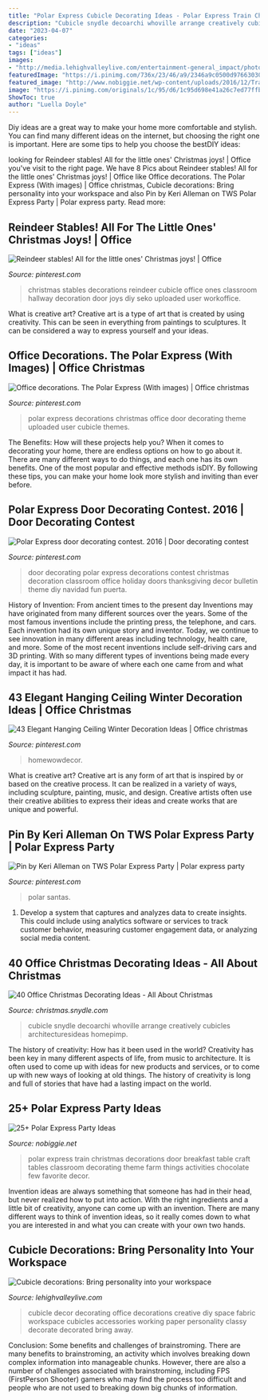 ```yaml
---
title: "Polar Express Cubicle Decorating Ideas - Polar Express Train Christmas Decorations Door Breakfast Table Craft Tables Classroom Decorating Theme Farm Things Activities Chocolate Few Favorite Decor"
description: "Cubicle snydle decoarchi whoville arrange creatively cubicles architecturesideas homepimp"
date: "2023-04-07"
categories:
- "ideas"
tags: ["ideas"]
images:
- "http://media.lehighvalleylive.com/entertainment-general_impact/photo/cuibcle-decorations-45d945bb1c2ccf9c.jpg"
featuredImage: "https://i.pinimg.com/736x/23/46/a9/2346a9c0500d97663030910b537e9b45.jpg"
featured_image: "http://www.nobiggie.net/wp-content/uploads/2016/12/Train-Tables.jpg"
image: "https://i.pinimg.com/originals/1c/95/d6/1c95d698e41a26c7ed77ffbe772dbb40.jpg"
ShowToc: true
author: "Luella Doyle"
---
```



Diy ideas are a great way to make your home more comfortable and stylish. You can find many different ideas on the internet, but choosing the right one is important. Here are some tips to help you choose the bestDIY ideas:

	

		
looking for Reindeer stables! All for the little ones&#039; Christmas joys! | Office you've visit to the right page. We have 8 Pics about Reindeer stables! All for the little ones&#039; Christmas joys! | Office like Office decorations. The Polar Express (With images) | Office christmas, Cubicle decorations: Bring personality into your workspace and also Pin by Keri Alleman on TWS Polar Express Party | Polar express party. Read more:
		
    
## Reindeer Stables! All For The Little Ones&#039; Christmas Joys! | Office

<img loading=lazy src="https://i.pinimg.com/736x/4a/75/ad/4a75ad8a21dc48990a0c20755050d57d--little-ones-stables.jpg" onerror="this.onerror=null;this.src='https://tse3.mm.bing.net/th?id=OIP.8bc3tpIWyahqTKX9_TwS3AHaFx&amp;pid=15.1';" alt="Reindeer stables! All for the little ones&#039; Christmas joys! | Office">

_Source: pinterest.com_

>christmas stables decorations reindeer cubicle office ones classroom hallway decoration door joys diy seko uploaded user workoffice. 

	

What is creative art?
Creative art is a type of art that is created by using creativity. This can be seen in everything from paintings to sculptures. It can be considered a way to express yourself and your ideas.

    
## Office Decorations. The Polar Express (With Images) | Office Christmas

<img loading=lazy src="https://i.pinimg.com/736x/23/46/a9/2346a9c0500d97663030910b537e9b45.jpg" onerror="this.onerror=null;this.src='https://tse2.mm.bing.net/th?id=OIP.rd_iMW4FXLpyC-hU6rrb4AHaJ3&amp;pid=15.1';" alt="Office decorations. The Polar Express (With images) | Office christmas">

_Source: pinterest.com_

>polar express decorations christmas office door decorating theme uploaded user cubicle themes. 

	

The Benefits: How will these projects help you?
When it comes to decorating your home, there are endless options on how to go about it. There are many different ways to do things, and each one has its own benefits. One of the most popular and effective methods isDIY. By following these tips, you can make your home look more stylish and inviting than ever before.

    
## Polar Express Door Decorating Contest. 2016 | Door Decorating Contest

<img loading=lazy src="https://i.pinimg.com/originals/1c/95/d6/1c95d698e41a26c7ed77ffbe772dbb40.jpg" onerror="this.onerror=null;this.src='https://tse2.mm.bing.net/th?id=OIP.OSjOkmYmNRG116S0iIGlZgHaNK&amp;pid=15.1';" alt="Polar Express door decorating contest. 2016 | Door decorating contest">

_Source: pinterest.com_

>door decorating polar express decorations contest christmas decoration classroom office holiday doors thanksgiving decor bulletin theme diy navidad fun puerta. 

	

History of Invention: From ancient times to the present day
Inventions may have originated from many different sources over the years. Some of the most famous inventions include the printing press, the telephone, and cars. Each invention had its own unique story and inventor. Today, we continue to see innovation in many different areas including technology, health care, and more. Some of the most recent inventions include self-driving cars and 3D printing. With so many different types of inventions being made every day, it is important to be aware of where each one came from and what impact it has had.

    
## 43 Elegant Hanging Ceiling Winter Decoration Ideas | Office Christmas

<img loading=lazy src="https://i.pinimg.com/originals/ce/d0/4e/ced04e76a7a61092575840b9df96eb16.jpg" onerror="this.onerror=null;this.src='https://tse4.mm.bing.net/th?id=OIP.3lg_mLMM-oFYJb-4_22VqwHaGM&amp;pid=15.1';" alt="43 Elegant Hanging Ceiling Winter Decoration Ideas | Office christmas">

_Source: pinterest.com_

>homewowdecor. 

	

What is creative art?
Creative art is any form of art that is inspired by or based on the creative process. It can be realized in a variety of ways, including sculpture, painting, music, and design. Creative artists often use their creative abilities to express their ideas and create works that are unique and powerful.

    
## Pin By Keri Alleman On TWS Polar Express Party | Polar Express Party

<img loading=lazy src="https://i.pinimg.com/originals/26/c6/af/26c6afd6d723904983c0233eaf4fe5d6.jpg" onerror="this.onerror=null;this.src='https://tse2.mm.bing.net/th?id=OIP.kZm8c34Rqk2JanRJPGvbnAHaJ4&amp;pid=15.1';" alt="Pin by Keri Alleman on TWS Polar Express Party | Polar express party">

_Source: pinterest.com_

>polar santas. 

	

1. Develop a system that captures and analyzes data to create insights. This could include using analytics software or services to track customer behavior, measuring customer engagement data, or analyzing social media content. 

    
## 40 Office Christmas Decorating Ideas - All About Christmas

<img loading=lazy src="https://christmas.snydle.com/files/2016/03/19-3.jpg" onerror="this.onerror=null;this.src='https://tse4.mm.bing.net/th?id=OIP.q9p5A2walNjajti5SpIjaQHaFh&amp;pid=15.1';" alt="40 Office Christmas Decorating Ideas - All About Christmas">

_Source: christmas.snydle.com_

>cubicle snydle decoarchi whoville arrange creatively cubicles architecturesideas homepimp. 

	

The history of creativity: How has it been used in the world?
Creativity has been key in many different aspects of life, from music to architecture. It is often used to come up with ideas for new products and services, or to come up with new ways of looking at old things. The history of creativity is long and full of stories that have had a lasting impact on the world.

    
## 25+ Polar Express Party Ideas

<img loading=lazy src="http://www.nobiggie.net/wp-content/uploads/2016/12/Train-Tables.jpg" onerror="this.onerror=null;this.src='https://tse3.mm.bing.net/th?id=OIP.XZ5NJeN70CIutT7LnLqNwQHaJ4&amp;pid=15.1';" alt="25+ Polar Express Party Ideas">

_Source: nobiggie.net_

>polar express train christmas decorations door breakfast table craft tables classroom decorating theme farm things activities chocolate few favorite decor. 

	

Invention ideas are always something that someone has had in their head, but never realized how to put into action. With the right ingredients and a little bit of creativity, anyone can come up with an invention. There are many different ways to think of invention ideas, so it really comes down to what you are interested in and what you can create with your own two hands.

    
## Cubicle Decorations: Bring Personality Into Your Workspace

<img loading=lazy src="http://media.lehighvalleylive.com/entertainment-general_impact/photo/cuibcle-decorations-45d945bb1c2ccf9c.jpg" onerror="this.onerror=null;this.src='https://tse4.mm.bing.net/th?id=OIP.-guNZqBlDHjSuPZRU5bRnwHaFj&amp;pid=15.1';" alt="Cubicle decorations: Bring personality into your workspace">

_Source: lehighvalleylive.com_

>cubicle decor decorating office decorations creative diy space fabric workspace cubicles accessories working paper personality classy decorate decorated bring away. 

	

Conclusion: Some benefits and challenges of brainstroming.
There are many benefits to brainstroming, an activity which involves breaking down complex information into manageable chunks. However, there are also a number of challenges associated with brainstroming, including FPS (FirstPerson Shooter) gamers who may find the process too difficult and people who are not used to breaking down big chunks of information.

